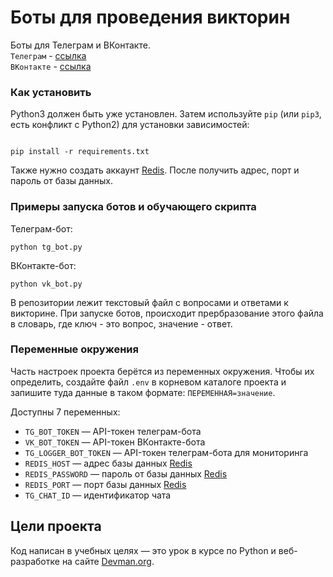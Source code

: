 # Боты для проведения викторин
Боты для Телеграм и ВКонтакте.  
`Телеграм` - [ссылка](https://t.me/quiztest2_bot)  
`ВКонтакте` - [ссылка](https://vk.com/im?media=&sel=-227436101)


### Как установить

Python3 должен быть уже установлен. Затем используйте `pip` (или `pip3`, есть конфликт с Python2) для установки зависимостей:

```

pip install -r requirements.txt

```

Также нужно создать аккаунт [Redis](https://redis.io/). После получить адрес, порт и пароль от базы данных. 


### Примеры запуска ботов и обучающего скрипта
Телеграм-бот:

```
python tg_bot.py 
```

ВКонтакте-бот:
```
python vk_bot.py 
```

В репозитории лежит текстовый файл с вопросами и ответами к викторине. При запуске ботов,
происходит прербразование этого файла в словарь, где ключ - это вопрос, значение - ответ.


### Переменные окружения

Часть настроек проекта берётся из переменных окружения. Чтобы их определить, создайте файл `.env` в корневом каталоге проекта и 
запишите туда данные в таком формате: `ПЕРЕМЕННАЯ=значение`.

Доступны 7 переменных:
- `TG_BOT_TOKEN` — API-токен телеграм-бота 
- `VK_BOT_TOKEN` — API-токен ВКонтакте-бота
- `TG_LOGGER_BOT_TOKEN` — API-токен телеграм-бота для мониторинга
- `REDIS_HOST` — адрес базы данных [Redis](https://redis.io/)
- `REDIS_PASSWORD` — пароль от базы данных [Redis](https://redis.io/)
- `REDIS_PORT` — порт базы данных [Redis](https://redis.io/)
- `TG_CHAT_ID` — идентификатор чата

## Цели проекта

Код написан в учебных целях — это урок в курсе по Python и веб-разработке на сайте [Devman.org](https://dvmn.org).